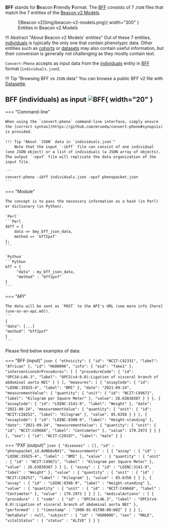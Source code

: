 **BFF** stands for **B**eacon **F**riendly **F**ormat. The [BFF](https://b2ri-documentation.readthedocs.io/en/latest/data-ingestion) consists of 7 `JSON` files that match the 7 entities of the [Beacon v2 Models](https://docs.genomebeacons.org/models).

<figure markdown>
   ![Beacon v2](img/beacon-v2-models.png){ width="300" }
   <figcaption> Entities in Beacon v2 Models</figcaption>
</figure>

!!! Abstract "About Beacon v2 Models' entities"
    Out of these 7 entities, [individuals](https://docs.genomebeacons.org/schemas-md/individuals_defaultSchema) is typically the only one that contain phenotypic data. Other entities such as [cohorts](https://docs.genomebeacons.org/schemas-md/cohortsindividuals_defaultSchema) or [datasets](https://docs.genomebeacons.org/schemas-md/datasets_defaultSchema) may also contain useful information, but their conversion is generally not challenging as they mostly contain text.

   `Convert-Pheno` accepts as input data from the [individuals](https://docs.genomebeacons.org/schemas-md/individuals_defaultSchema) entity in [BFF](https://b2ri-documentation.readthedocs.io/en/latest/data-ingestion) format (`individuals.json`).

!!! Tip "Browsing BFF vs `JSON` data"
    You can browse a public BFF v2 file with [Datasette](https://lite.datasette.io/?json=https%3A%2F%2Fraw.githubusercontent.com%2Fmrueda%2Fconvert-pheno%2Fmain%2Ft%2Fomop2bff%2Fout%2Findividuals.json#/data?sql=select+*+from+individuals).

## BFF (individuals) as input ![BFF](https://avatars.githubusercontent.com/u/33450937?s=200&v=4){ width="20" }

=== "Command-line"

    When using the `convert-pheno` command-line interface, simply ensure the [correct syntax](https://github.com/mrueda/convert-pheno#synopsis) is provided.

    !!! Tip "About `JSON` data in `individuals.json`"
        Note that the input `-ibff` file can consist of one individual (one JSON object) or a list of individuals (a JSON array of objects). The output `-opxf` file will replicate the data organization of the input file.

    ```
    convert-pheno -ibff individuals.json -opxf phenopacket.json
    ```

=== "Module"

    The concept is to pass the necessary information as a hash (in Perl) or dictionary (in Python).

    `Perl`
    ```Perl
    $bff = {
        data => $my_bff_json_data,
        method => 'bff2pxf'
    };
    ```

    `Python`
    ```Python
    bff = {
         "data" : my_bff_json_data,
         "method" : "bff2pxf"
    }
    ```

=== "API"

    The data will be sent as `POST` to the API's URL (see more info [here](use-as-an-api.md)).
    ```
    {
    "data": {...}
    "method": "bff2pxf"
    }
    ```

Please find below examples of data:

=== "BFF (input)"
    ```json
    {
      "ethnicity": {
        "id": "NCIT:C42331",
        "label": "African"
      },
      "id": "HG00096",
      "info": {
        "eid": "fake1"
      },
      "interventionsOrProcedures": [
        {
          "procedureCode": {
            "id": "OPCS4:L46.3",
            "label": "OPCS(v4-0.0):Ligation of visceral branch of abdominal aorta NEC"
          }
        }
      ],
      "measures": [
        {
          "assayCode": {
            "id": "LOINC:35925-4",
            "label": "BMI"
          },
          "date": "2021-09-24",
          "measurementValue": {
            "quantity": {
              "unit": {
                "id": "NCIT:C49671",
                "label": "Kilogram per Square Meter"
              },
              "value": 26.63838307
            }
          }
        },
        {
          "assayCode": {
            "id": "LOINC:3141-9",
            "label": "Weight"
          },
          "date": "2021-09-24",
          "measurementValue": {
            "quantity": {
              "unit": {
                "id": "NCIT:C28252",
                "label": "Kilogram"
              },
              "value": 85.6358
            }
          }
        },
        {
          "assayCode": {
            "id": "LOINC:8308-9",
            "label": "Height-standing"
          },
          "date": "2021-09-24",
          "measurementValue": {
            "quantity": {
              "unit": {
                "id": "NCIT:C49668",
                "label": "Centimeter"
              },
              "value": 179.2973
            }
          }
        }
      ],
      "sex": {
        "id": "NCIT:C20197",
        "label": "male"
      }
    }
    ```
    
=== "PXF (output)"
    ```json
    {
       "diseases" : [],
       "id" : "phenopacket_id.AUNb6vNX1",
       "measurements" : [
          {
             "assay" : {
                "id" : "LOINC:35925-4",
                "label" : "BMI"
             },
             "value" : {
                "quantity" : {
                   "unit" : {
                      "id" : "NCIT:C49671",
                      "label" : "Kilogram per Square Meter"
                   },
                   "value" : 26.63838307
                }
             }
          },
          {
             "assay" : {
                "id" : "LOINC:3141-9",
                "label" : "Weight"
             },
             "value" : {
                "quantity" : {
                   "unit" : {
                      "id" : "NCIT:C28252",
                      "label" : "Kilogram"
                   },
                   "value" : 85.6358
                }
             }
          },
          {
             "assay" : {
                "id" : "LOINC:8308-9",
                "label" : "Height-standing"
             },
             "value" : {
                "quantity" : {
                   "unit" : {
                      "id" : "NCIT:C49668",
                      "label" : "Centimeter"
                   },
                   "value" : 179.2973
                }
             }
          }
       ],
       "medicalActions" : [
          {
             "procedure" : {
                "code" : {
                   "id" : "OPCS4:L46.3",
                   "label" : "OPCS(v4-0.0):Ligation of visceral branch of abdominal aorta NEC"
                },
                "performed" : {
                   "timestamp" : "1900-01-01T00:00:00Z"
                }
             }
          }
       ],
       "metaData" : null,
       "subject" : {
          "id" : "HG00096",
          "sex" : "MALE",
          "vitalStatus" : {
             "status" : "ALIVE"
          }
       }
    }
    ```
